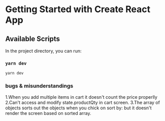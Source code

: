 # Getting Started with Create React App

## Available Scripts

In the project directory, you can run:

### `yarn dev`

`yarn dev`


### bugs & misunderstandings

1.When you add multiple items in cart it doesn't count the price properlly
2.Can't access and modify state.productQty in cart screen.
3.The array of objects sorts out the objects when you chick on sort by: <buttons> but it doesn't render the screen based on sorted array.
